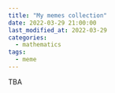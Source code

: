 ```yaml
---
title: "My memes collection"
date: 2022-03-29 21:00:00
last_modified_at: 2022-03-29
categories:
  - mathematics
tags:
  - meme
---
```


TBA
